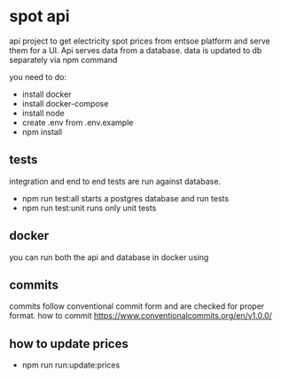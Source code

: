# spot api
api project to get electricity spot prices from entsoe platform and serve them for a UI. Api serves data from a database.
data is updated to db separately via npm command

you need to do:
- install docker
- install docker-compose
- install node
- create .env from .env.example
- npm install

## tests
integration and end to end tests are run against database.
- npm run test:all starts a postgres database and run tests
- npm run test:unit runs only unit tests

## docker
you can run both the api and database in docker using

## commits
commits follow conventional commit form and are checked for proper format.
how to commit https://www.conventionalcommits.org/en/v1.0.0/

## how to update prices
- npm run run:update:prices